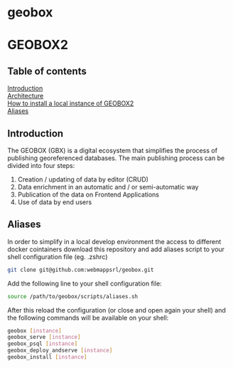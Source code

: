 # geobox

# GEOBOX2

## Table of contents
[Introduction](#introduction)  
[Architecture](https://github.com/webmappsrl/geobox/blob/main/ARCHITECTURE.md)  
[How to install a local instance of GEOBOX2](https://github.com/webmappsrl/geobox/blob/main/INSTALL.md)  
[Aliases](#aliases)  


## Introduction
The GEOBOX (GBX) is a digital ecosystem that simplifies the process of publishing georeferenced databases. The main publishing process can be divided into four steps:

1. Creation / updating of data by editor (CRUD)
2. Data enrichment in an automatic and / or semi-automatic way
3. Publication of the data on Frontend Applications
4. Use of data by end users


## Aliases
In order to simplify in a local develop environment the access to different docker cointainers download this repository and add aliases script to your shell configuration file (eg. .zshrc)

```sh
git clone git@github.com:webmappsrl/geobox.git
```

Add the following line to your shell configuration file:

```sh
source /path/to/geobox/scripts/aliases.sh
```

After this reload the configuration (or close and open again your shell) and the following commands will be available on your shell:

```sh
geobox [instance]
geobox_serve [instance]
geobox_psql [instance]
geobox_deploy_andserve [instance]
geobox_install [instance]
```

